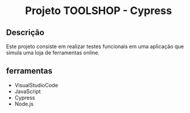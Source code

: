 <h1 align="center">
Projeto TOOLSHOP - Cypress
</h1>


## Descrição
Este projeto consiste em realizar testes funcionais em uma aplicação que simula uma loja de ferramentas online.
 
## ferramentas
<ul>
  <li>VisualStudioCode</li>
  <li>JavaScript</li>
  <li>Cypress</li>
  <li>Node.js</li>
</ul>
